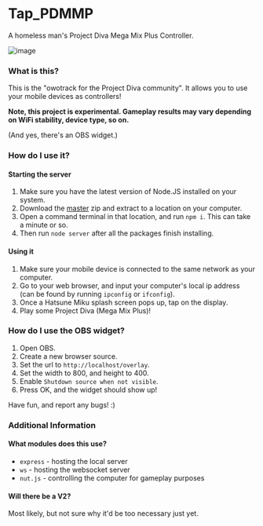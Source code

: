 # Tap_PDMMP
A homeless man's Project Diva Mega Mix Plus Controller.

![image](https://user-images.githubusercontent.com/101374892/181129034-8b3a6892-b380-48dd-94b9-82a798728be4.png)

### What is this?

This is the "owotrack for the Project Diva community". It allows you to use your mobile devices as controllers!

**Note, this project is experimental. Gameplay results may vary depending on WiFi stability, device type, so on.**

(And yes, there's an OBS widget.)

### How do I use it?

#### Starting the server

1. Make sure you have the latest version of Node.JS installed on your system.
2. Download the [master](https://github.com/raymonable/Tap_PDMMP/archive/refs/heads/main.zip) zip and extract to a location on your computer.
3. Open a command terminal in that location, and run `npm i`. This can take a minute or so.
4. Then run `node server` after all the packages finish installing.

#### Using it

1. Make sure your mobile device is connected to the same network as your computer.
2. Go to your web browser, and input your computer's local ip address (can be found by running `ipconfig` or `ifconfig`).
3. Once a Hatsune Miku splash screen pops up, tap on the display.
4. Play some Project Diva (Mega Mix Plus)!

### How do I use the OBS widget?

1. Open OBS.
2. Create a new browser source.
3. Set the url to `http://localhost/overlay`.
4. Set the width to 800, and height to 400.
5. Enable `Shutdown source when not visible`.
6. Press OK, and the widget should show up!

Have fun, and report any bugs! :)

### Additional Information

#### What modules does this use?
- `express` - hosting the local server
- `ws` - hosting the websocket server
- `nut.js` - controlling the computer for gameplay purposes

#### Will there be a V2?
Most likely, but not sure why it'd be too necessary just yet.

